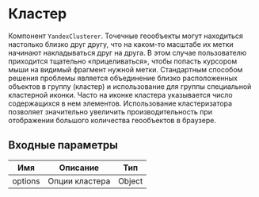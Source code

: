 # Кластер

Компонент `YandexClusterer`. Точечные геообъекты могут находиться настолько близко друг другу, что на каком-то масштабе их метки начинают накладываться друг на друга. В этом случае пользователю приходится тщательно «прицеливаться», чтобы попасть курсором мыши на видимый фрагмент нужной метки. Стандартным способом решения проблемы является объединение близко расположенных объектов в группу (кластер) и использование для группы специальной кластерной иконки. Часто на иконке кластера указывается число содержащихся в нем элементов.
Использование кластеризатора позволяет значительно увеличить производительность при отображении большого количества геообъектов в браузере.

## Входные параметры

| Имя | Описание | Тип |
|---|---|---|
| options | Опции кластера | Object |
